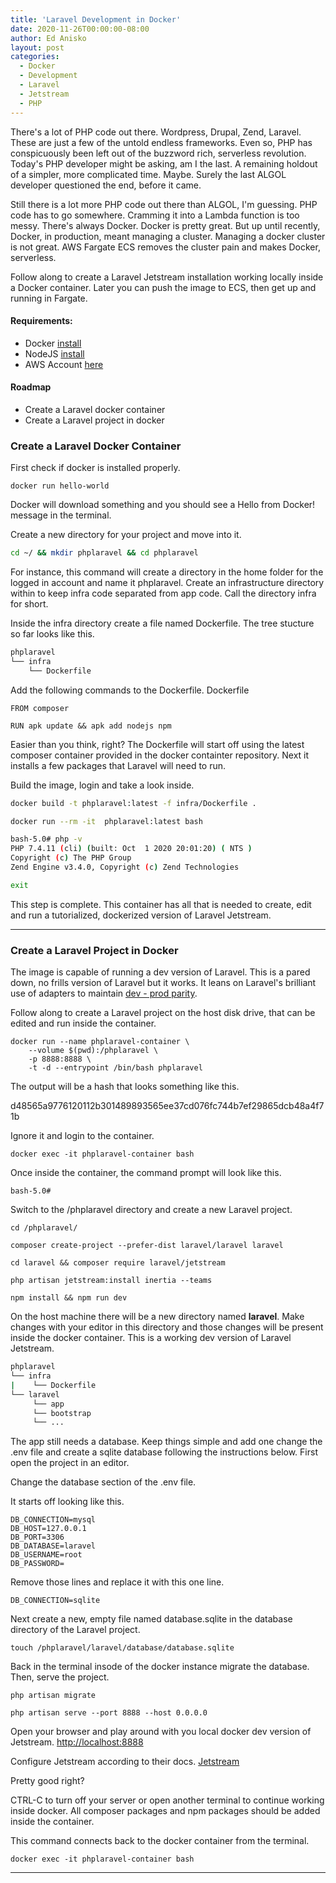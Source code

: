 ```yaml
---
title: 'Laravel Development in Docker'
date: 2020-11-26T00:00:00-08:00
author: Ed Anisko
layout: post
categories:
  - Docker
  - Development
  - Laravel
  - Jetstream
  - PHP
---
```

There's a lot of PHP code out there.  Wordpress, Drupal, Zend, Laravel.  These are just a few of the untold endless frameworks.  Even so, PHP has conspicuously been left out of the buzzword rich, serverless revolution.  Today's PHP developer might be asking, am I the last. A remaining holdout of a simpler, more complicated time.  Maybe.  Surely the last ALGOL developer questioned the end, before it came.

Still there is a lot more PHP code out there than ALGOL, I'm guessing.  PHP code has to go somewhere.  Cramming it into a Lambda function is too messy.  There's always Docker.  Docker is pretty great.  But up until recently, Docker, in production, meant managing a cluster.  Managing a docker cluster is not great.   AWS Fargate ECS removes the cluster pain and makes Docker, serverless.

Follow along to create a Laravel Jetstream installation working locally inside a Docker container.  Later you can push the image to ECS, then get up and running in Fargate.

#### Requirements:
- Docker [install](https://docs.docker.com/desktop/)
- NodeJS [install](https://nodejs.com)
- AWS Account [here](https://aws.amazon.com/)



#### Roadmap

- Create a Laravel docker container
- Create a Laravel project in docker
<!-- - Create a production ready image (coming soon)
- Release to Fargate ECS (coming soon) -->



### Create a Laravel Docker Container

First check if docker is installed properly.
```
docker run hello-world
```
Docker will download something and you should see a Hello from Docker! message in the terminal.


Create a new directory for your project and move into it.
```sh
cd ~/ && mkdir phplaravel && cd phplaravel
```
For instance, this command will create a directory in the home folder for the logged in account and name it phplaravel.  Create an infrastructure directory within to keep infra code separated from app code.  Call the directory infra for short. 

Inside the infra directory create a file named Dockerfile. The tree stucture so far looks like this. 

```sh
phplaravel
└── infra
    └── Dockerfile
 ```






Add the following commands to the Dockerfile. 
Dockerfile
```docker
FROM composer

RUN apk update && apk add nodejs npm
```

Easier than you think, right? The Dockerfile will start off using the latest composer container provided in the docker containter repository.  Next it installs a few packages that Laravel will need to run.  



Build the image, login and take a look inside.
```sh
docker build -t phplaravel:latest -f infra/Dockerfile .

docker run --rm -it  phplaravel:latest bash

bash-5.0# php -v
PHP 7.4.11 (cli) (built: Oct  1 2020 20:01:20) ( NTS )
Copyright (c) The PHP Group
Zend Engine v3.4.0, Copyright (c) Zend Technologies

exit
```

This step is complete.  This container has all that is needed to create, edit and run a tutorialized, dockerized version of Laravel Jetstream.

---













### Create a Laravel Project in Docker

The image is capable of running a dev version of Laravel.  This is a pared down, no frills version of Laravel but it works.  It leans on Laravel's brilliant use of adapters to maintain <a href="https://12factor.net/dev-prod-parity" target="_blank">dev - prod parity</a>.

Follow along to create a Laravel project on the host disk drive, that can be edited and run inside the container.


```
docker run --name phplaravel-container \
    --volume $(pwd):/phplaravel \
    -p 8888:8888 \
    -t -d --entrypoint /bin/bash phplaravel
```

The output will be a hash that looks something like this. 

d48565a9776120112b301489893565ee37cd076fc744b7ef29865dcb48a4f71b

Ignore it and login to the container.

```
docker exec -it phplaravel-container bash
```

Once inside the container, the command prompt will look like this.
```
bash-5.0# 
```

Switch to the /phplaravel directory and create a new Laravel project.
```
cd /phplaravel/

composer create-project --prefer-dist laravel/laravel laravel

cd laravel && composer require laravel/jetstream

php artisan jetstream:install inertia --teams

npm install && npm run dev
```

On the host machine there will be a new directory named **laravel**.  Make changes with your editor in this directory and those changes will be present inside the docker container.  This is a working dev version of Laravel Jetstream.  

```sh
phplaravel
└── infra
|    └── Dockerfile
└── laravel    
     └── app
     └── bootstrap
     └── ...          
 ```


The app still needs a database.  Keep things simple and add one change the .env file and create a sqlite database following the instructions below.  First open the project in an editor.

Change the database section of the .env file.  

It starts off looking like this.
```
DB_CONNECTION=mysql
DB_HOST=127.0.0.1
DB_PORT=3306
DB_DATABASE=laravel
DB_USERNAME=root
DB_PASSWORD=
```

Remove those lines and replace it with this one line.
```
DB_CONNECTION=sqlite
```

Next create a new, empty file named database.sqlite in the database directory of the Laravel project. 
```
touch /phplaravel/laravel/database/database.sqlite
```

Back in the terminal insode of the docker instance migrate the database.  Then, serve the project.
```
php artisan migrate

php artisan serve --port 8888 --host 0.0.0.0
```

Open your browser and play around with you local docker dev version of Jetstream. <a href="http://localhost:8888" target="_blank">http://localhost:8888</a>

Configure Jetstream according to their docs. <a href="https://jetstream.laravel.com/" target="_blank">Jetstream</a>

Pretty good right?

CTRL-C to turn off your server or open another terminal to continue working inside docker. All composer packages and npm packages should be added inside the container.

This command connects back to the docker container from the terminal.

```
docker exec -it phplaravel-container bash
```

---







